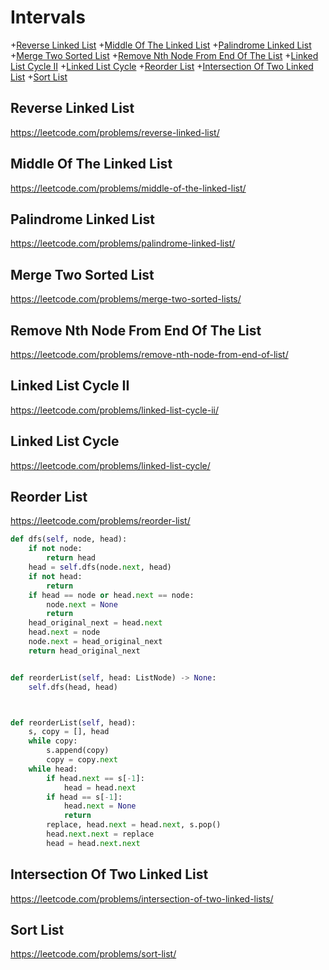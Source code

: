 # Intervals

+[Reverse Linked List](#reverse-linked-list)
+[Middle Of The Linked List](#middle-of-the-linked-list)
+[Palindrome Linked List](#palindrome-linked-list)
+[Merge Two Sorted List](#merge-two-sorted-list)
+[Remove Nth Node From End Of The List](#remove-nth-node-from-end-of-the-list)
+[Linked List Cycle II](#linked-list-cycle-ii)
+[Linked List Cycle](#linked-list-cycle)
+[Reorder List](#reorder-list)
+[Intersection Of Two Linked List](#intersection-of-two-linked-list)
+[Sort List](#sort-list)

## Reverse Linked List

https://leetcode.com/problems/reverse-linked-list/

## Middle Of The Linked List

https://leetcode.com/problems/middle-of-the-linked-list/

## Palindrome Linked List

https://leetcode.com/problems/palindrome-linked-list/

## Merge Two Sorted List

https://leetcode.com/problems/merge-two-sorted-lists/

## Remove Nth Node From End Of The List

https://leetcode.com/problems/remove-nth-node-from-end-of-list/

## Linked List Cycle II

https://leetcode.com/problems/linked-list-cycle-ii/

## Linked List Cycle 

https://leetcode.com/problems/linked-list-cycle/

## Reorder List

https://leetcode.com/problems/reorder-list/

```python
def dfs(self, node, head):
    if not node:
        return head
    head = self.dfs(node.next, head)
    if not head:
        return
    if head == node or head.next == node:
        node.next = None
        return
    head_original_next = head.next
    head.next = node
    node.next = head_original_next
    return head_original_next


def reorderList(self, head: ListNode) -> None:
    self.dfs(head, head)



def reorderList(self, head):
    s, copy = [], head
    while copy:
        s.append(copy)
        copy = copy.next
    while head:
        if head.next == s[-1]:
            head = head.next
        if head == s[-1]:
            head.next = None
            return
        replace, head.next = head.next, s.pop()
        head.next.next = replace
        head = head.next.next

```

## Intersection Of Two Linked List

https://leetcode.com/problems/intersection-of-two-linked-lists/

## Sort List

https://leetcode.com/problems/sort-list/

